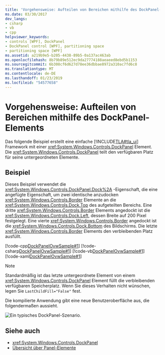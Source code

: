 ```yaml
---
title: 'Vorgehensweise: Aufteilen von Bereichen mithilfe des DockPanel-Elements'
ms.date: 03/30/2017
dev_langs:
- csharp
- vb
- cpp
helpviewer_keywords:
- controls [WPF], DockPanel
- DockPanel control [WPF], partitioning space
- partitioning space [WPF]
ms.assetid: a219b9e5-b205-4438-89b5-0a137ac463ab
ms.openlocfilehash: 8b79b89e512ec9da27774188aeaeed8ebd5b1153
ms.sourcegitcommit: 6b308cf6d627d78ee36dbbae8972a310ac7fd6c8
ms.translationtype: MT
ms.contentlocale: de-DE
ms.lasthandoff: 01/23/2019
ms.locfileid: "54577658"
---
```

# <a name="how-to-partition-space-by-using-the-dockpanel-element"></a>Vorgehensweise: Aufteilen von Bereichen mithilfe des DockPanel-Elements
Das folgende Beispiel erstellt eine einfache [!INCLUDE[TLA#tla_ui](../../../../includes/tlasharptla-ui-md.md)] Framework mit einer <xref:System.Windows.Controls.DockPanel> Element. Die <xref:System.Windows.Controls.DockPanel> teilt den verfügbaren Platz für seine untergeordneten Elemente.  
  
## <a name="example"></a>Beispiel  
 Dieses Beispiel verwendet die <xref:System.Windows.Controls.DockPanel.Dock%2A> -Eigenschaft, die eine angefügte Eigenschaft, um zwei identische anzudocken <xref:System.Windows.Controls.Border> Elemente an die <xref:System.Windows.Controls.Dock.Top> des aufgeteilten Bereichs. Eine dritte <xref:System.Windows.Controls.Border> Elements angedockt ist die <xref:System.Windows.Controls.Dock.Left>, dessen Breite auf 200 Pixel festgelegt. Eine vierte <xref:System.Windows.Controls.Border> angedockt ist die <xref:System.Windows.Controls.Dock.Bottom> des Bildschirms. Die letzte <xref:System.Windows.Controls.Border> Elements den verbleibenden Platz ausfüllt.  
  
 [!code-cpp[DockPanelOvwSample#1](../../../../samples/snippets/cpp/VS_Snippets_Wpf/DockPanelOvwSample/CPP/DockPanel_Ovw_Sample.cpp#1)]
 [!code-csharp[DockPanelOvwSample#1](../../../../samples/snippets/csharp/VS_Snippets_Wpf/DockPanelOvwSample/CSharp/DockPanel_Ovw_Sample.cs#1)]
 [!code-vb[DockPanelOvwSample#1](../../../../samples/snippets/visualbasic/VS_Snippets_Wpf/DockPanelOvwSample/VisualBasic/dockpanel_vb.vb#1)]
 [!code-xaml[DockPanelOvwSample#1](../../../../samples/snippets/xaml/VS_Snippets_Wpf/DockPanelOvwSample/XAML/default.xaml#1)]  
  
> [!NOTE]
>  Standardmäßig ist das letzte untergeordnete Element von einem <xref:System.Windows.Controls.DockPanel> Element füllt die verbleibenden verfügbaren Speicherplatz. Wenn Sie dieses Verhalten nicht wünschen, legen Sie `LastChildFill="False"` fest.  
  
 Die kompilierte Anwendung gibt eine neue Benutzeroberfläche aus, die folgendermaßen aussieht.  
  
 ![Ein typisches DockPanel-Szenario.](../../../../docs/framework/wpf/controls/media/panel-intro-dockpanel.PNG "Panel_intro_dockpanel")  
  
## <a name="see-also"></a>Siehe auch
- <xref:System.Windows.Controls.DockPanel>
- [Übersicht über Panel-Elemente](../../../../docs/framework/wpf/controls/panels-overview.md)
